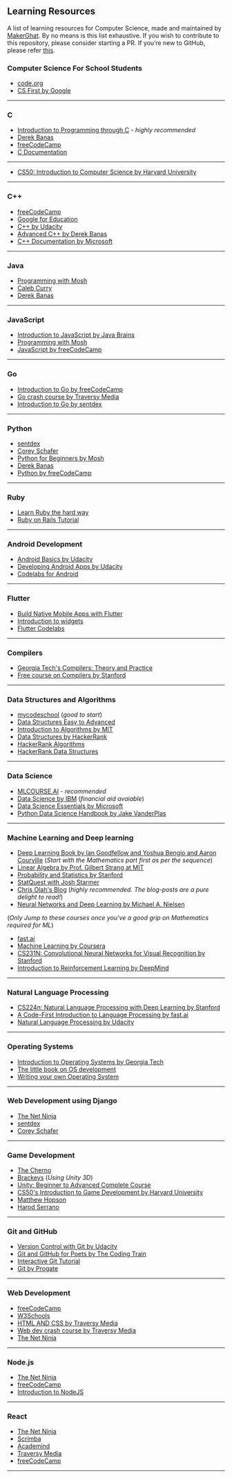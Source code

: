 ## Learning Resources 
A list of learning resources for Computer Science, made and maintained by [MakerGhat](https://makerghat.org/). By no means is this list exhaustive. If you wish to contribute to this repository, please consider starting a PR. If you’re new to GitHub, please refer [this](https://github.com/firstcontributions/first-contributions?source=post_page---------------------------).

 

### Computer Science For School Students 
- [code.org](https://code.org/)
- [CS First by Google](https://csfirst.withgoogle.com/s/en/home)
____ 


### C 
- [Introduction to Programming through C](https://www.youtube.com/playlist?list=PL2_aWCzGMAwLSqGsERZGXGkA5AfMhcknE) - _highly recommended_
- [Derek Banas](https://youtu.be/8Ib7nwc33uA) 
- [freeCodeCamp](https://youtu.be/KJgsSFOSQv0) 
- [C Documentation](https://devdocs.io/c/) 

____
- [CS50: Introduction to Computer Science by Harvard University](https://online-learning.harvard.edu/course/cs50-introduction-computer-science) 

____

### C++
- [freeCodeCamp](https://youtu.be/vLnPwxZdW4Y) 
- [Google for Education](https://developers.google.com/edu/c++/) 
- [C++ by Udacity](https://www.udacity.com/course/c-for-programmers--ud210) 
- [Advanced C++ by Derek Banas](https://youtu.be/DamuE8TM3xo) 
- [C++ Documentation by Microsoft](https://docs.microsoft.com/en-us/cpp/cpp/cpp-language-reference?view=vs-2019) 
___

### Java
- [Programming with Mosh](https://youtu.be/eIrMbAQSU34) 
- [Caleb Curry](https://youtu.be/2dZiMBwX_5Q)
- [Derek Banas](https://www.youtube.com/playlist?list=PLE7E8B7F4856C9B19) 
___

### JavaScript 
- [Introduction to JavaScript by Java Brains](https://www.youtube.com/playlist?list=PLqq-6Pq4lTTYFJxC9NLJ7dSTI5Z1WWB6K)
- [Programming with Mosh](https://youtu.be/W6NZfCO5SIk) 
- [JavaScript by freeCodeCamp](https://youtu.be/PkZNo7MFNFg) 
___

### Go 
- [Introduction to Go by freeCodeCamp](https://youtu.be/YS4e4q9oBaU)
- [Go crash course by Traversy Media](https://youtu.be/SqrbIlUwR0U)
- [Introduction to Go by sentdex](https://youtu.be/G3PvTWRIhZA) 
___

### Python 
- [sentdex](https://www.youtube.com/playlist?list=PLQVvvaa0QuDeAams7fkdcwOGBpGdHpXln)
- [Corey Schafer](https://www.youtube.com/user/schafer5)
- [Python for Beginners by Mosh](https://youtu.be/_uQrJ0TkZlc) 
- [Derek Banas](https://www.youtube.com/playlist?list=PLGLfVvz_LVvTn3cK5e6LjhgGiSeVlIRwt) 
- [Python by freeCodeCamp](https://youtu.be/rfscVS0vtbw) 
___

### Ruby
- [Learn Ruby the hard way](https://learnrubythehardway.org/book/)
- [Ruby on Rails Tutorial](https://www.railstutorial.org/book) 
___

### Android Development 
- [Android Basics by Udacity](https://www.udacity.com/course/android-basics-nanodegree-by-google--nd803)
- [Developing Android Apps by Udacity](https://www.udacity.com/course/new-android-fundamentals--ud851)
- [Codelabs for Android](https://developer.android.com/courses/fundamentals-training/toc-v2) 
___

### Flutter 
- [Build Native Mobile Apps with Flutter](https://www.udacity.com/course/build-native-mobile-apps-with-flutter--ud905)
- [Introduction to widgets](https://flutter.dev/docs/development/ui/widgets-intro)
- [Flutter Codelabs](https://flutter.dev/docs/codelabs)
___

### Compilers
- [Georgia Tech's Compilers: Theory and Practice](https://www.udacity.com/course/compilers-theory-and-practice--ud168) 
- [Free course on Compilers by Stanford](https://lagunita.stanford.edu/courses/Engineering/Compilers/Fall2014/about) 
___

### Data Structures and Algorithms 
- [mycodeschool](https://www.youtube.com/user/mycodeschool) (_good to start_)  
- [Data Structures Easy to Advanced](https://youtu.be/RBSGKlAvoiM)
- [Introduction to Algorithms by MIT](https://youtu.be/HtSuA80QTyo) 
- [Data Structures by HackerRank](https://youtu.be/njTh_OwMljA) 
- [HackerRank Algorithms](https://www.hackerrank.com/domains/algorithms)
- [HackerRank Data Structures](https://www.hackerrank.com/domains/data-structures) 
___

### Data Science 
- [MLCOURSE.AI](https://mlcourse.ai/) - _recommended_
- [Data Science by IBM](https://www.coursera.org/professional-certificates/ibm-data-science) (_financial aid avaiable_)
- [Data Science Essentials by Microsoft](https://www.edx.org/course/data-science-essentials) 
- [Python Data Science Handbook by Jake VanderPlas](https://github.com/jakevdp/PythonDataScienceHandbook) 
___

### Machine Learning and Deep learning 
- [Deep Learning Book by Ian Goodfellow and Yoshua Bengio and Aaron Courville](https://www.deeplearningbook.org/) (_Start with the Mathematics part first as per the sequence_) 
- [Linear Algebra by Prof. Gilbert Strang at MIT](https://www.youtube.com/playlist?list=PLE7DDD91010BC51F8) 
- [Probability and Statistics by Stanford](https://online.stanford.edu/courses/gse-yprobstat-probability-and-statistics)
- [StatQuest with Josh Starmer](https://www.youtube.com/user/joshstarmer) 
- [Chris Olah's Blog](https://colah.github.io/) (_highly recommended. The blog-posts are a pure delight to read!_) 
- [Neural Networks and Deep Learning by Michael A. Nielsen](http://neuralnetworksanddeeplearning.com/) 



(_Only Jump to these courses once you've a good grip on Mathematics required for ML_) 
- [fast.ai](https://www.fast.ai/) 
- [Machine Learning by Coursera](https://www.coursera.org/learn/machine-learning) 
- [CS231N: Convolutional Neural Networks for Visual Recognition by Stanford](https://www.youtube.com/playlist?list=PLzUTmXVwsnXod6WNdg57Yc3zFx_f-RYsq)
- [Introduction to Reinforcement Learning by DeepMind](https://youtu.be/2pWv7GOvuf0) 
___

### Natural Language Processing 
- [CS224n: Natural Language Processing with Deep Learning by Stanford](http://web.stanford.edu/class/cs224n/) 
- [A Code-First Introduction to Language Processing by fast.ai](https://www.fast.ai/2019/07/08/fastai-nlp/) 
- [Natural Language Processing by Udacity](https://www.udacity.com/course/natural-language-processing-nanodegree--nd892) 
___

### Operating Systems 
- [Introduction to Operating Systems by Georgia Tech](https://www.udacity.com/course/introduction-to-operating-systems--ud923)
- [The little book on OS development](https://littleosbook.github.io/)
- [Writing your own Operating System](https://www.youtube.com/playlist?list=PLHh55M_Kq4OApWScZyPl5HhgsTJS9MZ6M)
___

### Web Development using Django 
- [The Net Ninja](https://www.youtube.com/playlist?list=PL4cUxeGkcC9ib4HsrXEYpQnTOTZE1x0uc) 
- [sentdex](https://youtu.be/yD0_1DPmfKM) 
- [Corey Schafer](https://youtu.be/UmljXZIypDc) 
___

### Game Development 
- [The Cherno](https://www.youtube.com/user/TheChernoProject/videos)
- [Brackeys](https://www.youtube.com/playlist?list=PLPV2KyIb3jR5QFsefuO2RlAgWEz6EvVi6) (_Using Unity 3D_) 
- [Unity: Beginner to Advanced Complete Course](https://www.udemy.com/course/unity-master-video-game-development-the-complete-course/)
- [CS50's Introduction to Game Development by Harvard University](https://www.edx.org/course/cs50s-introduction-to-game-development)
- [Matthew Hopson](https://www.youtube.com/channel/UCeQhZOvNKSBRU0Mdg7V44wA/videos)
- [Harod Serrano](https://www.haroldserrano.com/) 
___

### Git and GitHub
- [Version Control with Git by Udacity](https://www.udacity.com/course/version-control-with-git--ud123)
- [Git and GitHub for Poets by The Coding Train](https://www.youtube.com/playlist?list=PLRqwX-V7Uu6ZF9C0YMKuns9sLDzK6zoiV) 
- [Interactive Git Tutorial](https://www.katacoda.com/courses/git) 
- [Git by Progate](https://progate.com/languages/git) 
___

### Web Development 
- [freeCodeCamp](https://www.freecodecamp.org/learn)
- [W3Schools](https://www.w3schools.com/) 
- [HTML AND CSS by Traversy Media](https://youtu.be/UB1O30fR-EE) 
- [Web dev crash course by Traversy Media](https://youtu.be/UB1O30fR-EE)
- [The Net Ninja](https://www.youtube.com/channel/UCW5YeuERMmlnqo4oq8vwUpg) 
___

### Node.js 
- [The Net Ninja](https://www.youtube.com/playlist?list=PL4cUxeGkcC9gcy9lrvMJ75z9maRw4byYp) 
- [freeCodeCamp](https://youtu.be/RLtyhwFtXQA) 
- [Introduction to NodeJS](https://www.edx.org/course/introduction-to-nodejs) 
___

### React 
- [The Net Ninja](https://www.youtube.com/playlist?list=PL4cUxeGkcC9ij8CfkAY2RAGb-tmkNwQHG) 
- [Scrimba](https://scrimba.com/g/glearnreact) 
- [Academind](https://youtu.be/pgAvVxowaYU)
- [Traversy Media](https://youtu.be/sBws8MSXN7A) 
- [freeCodeCamp](https://youtu.be/DLX62G4lc44) 
___



